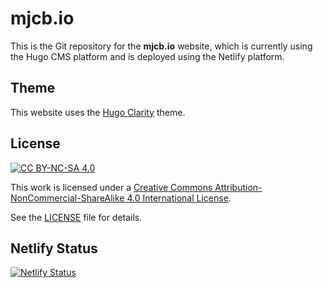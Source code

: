 # mjcb.io #

This is the Git repository for the **mjcb.io** website, which is currently using the Hugo CMS platform and is deployed using the Netlify platform.

## Theme ##

This website uses the [Hugo Clarity](https://github.com/chipzoller/hugo-clarity) theme.

## License ##

[![CC BY-NC-SA 4.0][cc-by-nc-sa-shield]][cc-by-nc-sa]

This work is licensed under a [Creative Commons Attribution-NonCommercial-ShareAlike 4.0 International License][cc-by-nc-sa].

[cc-by-nc-sa]: http://creativecommons.org/licenses/by-nc-sa/4.0/
[cc-by-nc-sa-image]: https://licensebuttons.net/l/by-nc-sa/4.0/88x31.png
[cc-by-nc-sa-shield]: https://img.shields.io/badge/License-CC%20BY--NC--SA%204.0-lightgrey.svg

See the [LICENSE](https://github.com/matthew-tfs/mjcb.io/blob/main/LICENSE) file for details.

## Netlify Status ##

[![Netlify Status](https://api.netlify.com/api/v1/badges/d40664ce-4c92-44d0-a0ff-fcc6428d22b3/deploy-status)](https://app.netlify.com/sites/tender-hermann-8924ab/deploys)
